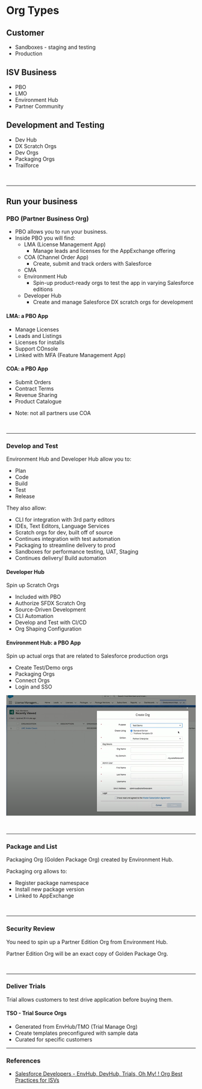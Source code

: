 # Org Types

## Customer
- Sandboxes - staging and testing
- Production

## ISV Business
- PBO
- LMO
- Environment Hub
- Partner Community

## Development and Testing
- Dev Hub
- DX Scratch Orgs
- Dev Orgs
- Packaging Orgs
- Trailforce


<br>

---
## Run your business

### PBO (Partner Business Org)
- PBO allows you to run your business.
- Inside PBO you will find:
  - LMA (License Management App)
    - Manage leads and licenses for the AppExchange offering
  - COA (Channel Order App)
    - Create, submit and track orders with Salesforce
  - CMA
  - Environment Hub
    - Spin-up product-ready orgs to test the app in varying Salesforce editions
  - Developer Hub
    - Create and manage Salesforce DX scratch orgs for development


#### LMA: a PBO App
- Manage Licenses
- Leads and Listings
- Licenses for installs
- Support COnsole
- Linked with MFA (Feature Management App)

#### COA: a PBO App
- Submit Orders
- Contract Terms
- Revenue Sharing
- Product Catalogue

* Note: not all partners use COA

<br>

---
### Develop and Test
Environment Hub and Developer Hub allow you to:
- Plan
- Code
- Build
- Test
- Release

They also allow:
- CLI for integration with 3rd party editors
- IDEs, Text Editors, Language Services
- Scratch orgs for dev, built off of source
- Continues integration with test automation
- Packaging to streamline delivery to prod
- Sandboxes for performance testing, UAT, Staging
- Continues delivery/ Build automation

#### Developer Hub
Spin up Scratch Orgs

- Included with PBO
- Authorize SFDX Scratch Org
- Source-Driven Development
- CLI Automation
- Develop and Test with CI/CD
- Org Shaping Configuration

#### Environment Hub: a PBO App
Spin up actual orgs that are related to Salesforce production orgs
- Create Test/Demo orgs
- Packaging Orgs
- Connect Orgs
- Login and SSO

![Create Org](./img/create-org.png)

<br>

---
### Package and List
Packaging Org (Golden Package Org) created by Environment Hub.

Packaging org allows to:
- Register package namespace
- Install new package version
- Linked to AppExchange

<br>

---
### Security Review
You need to spin up a Partner Edition Org from Environment Hub.

Partner Edition Org will be an exact copy of Golden Package Org.

<br>

---
### Deliver Trials
Trial allows customers to test drive application before buying them.

#### TSO - Trial Source Orgs
- Generated from EnvHub/TMO (Trial Manage Org)
- Create templates preconfigured with sample data
- Curated for specific customers

---

### References
- [Salesforce Developers - EnvHub, DevHub, Trials, Oh My! ! Org Best Practices for ISVs](https://www.youtube.com/watch?v=PsjfNAfbSbc)
